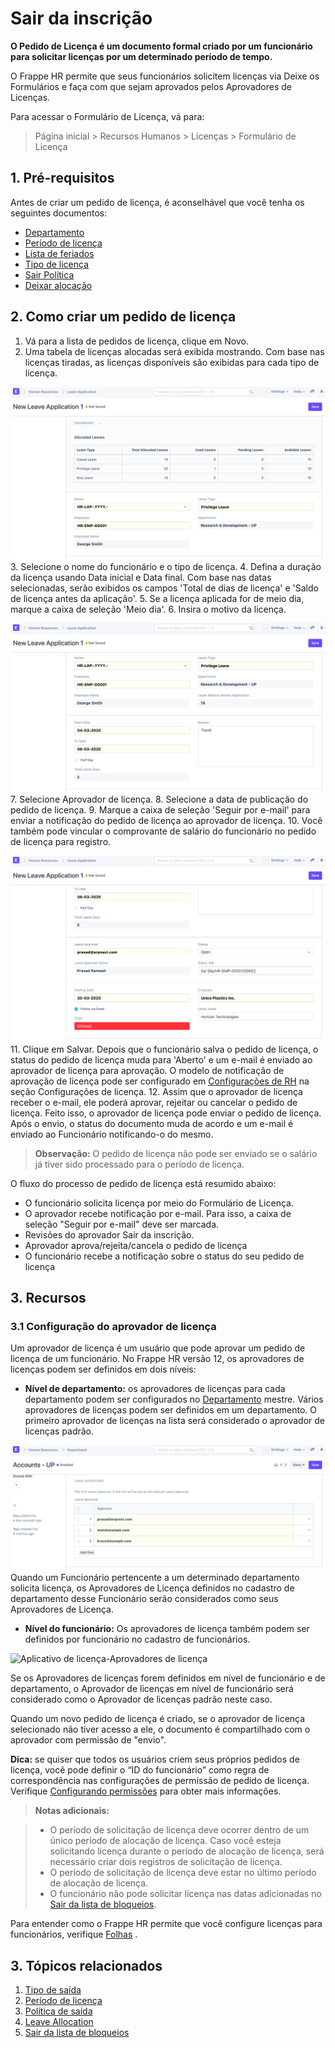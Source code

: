 # Sair da inscrição



**O Pedido de Licença é um documento formal criado por um funcionário para solicitar licenças por um determinado período de tempo.**

O Frappe HR permite que seus funcionários solicitem licenças via Deixe os Formulários e faça com que sejam aprovados pelos Aprovadores de Licenças.

Para acessar o Formulário de Licença, vá para:


> Página inicial > Recursos Humanos > Licenças > Formulário de Licença
> 
> 

## 1. Pré-requisitos

Antes de criar um pedido de licença, é aconselhável que você tenha os seguintes documentos:

* [Departamento](/docs/pt/human-resources/department)
* [Período de licença](/docs/pt/human-resources/leave-period)
* [Lista de feriados](/docs/pt/human-resources/holiday-list)
* [Tipo de licença](/docs/pt/human-resources/leave-type)
* [Sair Política](/docs/pt/human-resources/leave-policy)
* [Deixar alocação](/docs/pt/human-resources/leave-allocation)

## 2. Como criar um pedido de licença

1. Vá para a lista de pedidos de licença, clique em Novo.
2. Uma tabela de licenças alocadas será exibida mostrando. Com base nas licenças tiradas, as licenças disponíveis são exibidas para cada tipo de licença.

![Leave Application](/files/leave-app.png)
3. Selecione o nome do funcionário e o tipo de licença.
4. Defina a duração da licença usando Data inicial e Data final. Com base nas datas selecionadas, serão exibidos os campos 'Total de dias de licença' e 'Saldo de licença antes da aplicação'.
5. Se a licença aplicada for de meio dia, marque a caixa de seleção 'Meio dia'.
6. Insira o motivo da licença.

![Leave Application](/files/leave-app1.png)
7. Selecione Aprovador de licença.
8. Selecione a data de publicação do pedido de licença.
9. Marque a caixa de seleção 'Seguir por e-mail' para enviar a notificação do pedido de licença ao aprovador de licença.
10. Você também pode vincular o comprovante de salário do funcionário no pedido de licença para registro.

![Aplicativo de licença](/files/leave-app3.png)
11. Clique em Salvar. Depois que o funcionário salva o pedido de licença, o status do pedido de licença muda para 'Aberto' e um e-mail é enviado ao aprovador de licença para aprovação. O modelo de notificação de aprovação de licença pode ser configurado em [Configurações de RH](/docs/pt/human-resources/hr-settings) na seção Configurações de licença.
12. Assim que o aprovador de licença receber o e-mail, ele poderá aprovar, rejeitar ou cancelar o pedido de licença. Feito isso, o aprovador de licença pode enviar o pedido de licença. Após o envio, o status do documento muda de acordo e um e-mail é enviado ao Funcionário notificando-o do mesmo.


> **Observação:** O pedido de licença não pode ser enviado se o salário já tiver sido processado para o período de licença.
> 
> 

O fluxo do processo de pedido de licença está resumido abaixo:

* O funcionário solicita licença por meio do Formulário de Licença.
* O aprovador recebe notificação por e-mail. Para isso, a caixa de seleção "Seguir por e-mail" deve ser marcada.
* Revisões do aprovador Sair da inscrição.
* Aprovador aprova/rejeita/cancela o pedido de licença
* O funcionário recebe a notificação sobre o status do seu pedido de licença

## 3. Recursos

### 3.1 Configuração do aprovador de licença

Um aprovador de licença é um usuário que pode aprovar um pedido de licença de um funcionário. No Frappe HR versão 12, os aprovadores de licenças podem ser definidos em dois níveis:

* **Nível de departamento:** os aprovadores de licenças para cada departamento podem ser configurados no [Departamento](/docs/pt/human-resources/department) mestre. Vários aprovadores de licenças podem ser definidos em um departamento. O primeiro aprovador de licenças na lista será considerado o aprovador de licenças padrão.

![Leave Application-Leave Approvers](/files/leave-app4.png)Quando um Funcionário pertencente a um determinado departamento solicita licença, os Aprovadores de Licença definidos no cadastro de departamento desse Funcionário serão considerados como seus Aprovadores de Licença.
* **Nível do funcionário:** Os aprovadores de licença também podem ser definidos por funcionário no cadastro de funcionários.

![Aplicativo de licença-Aprovadores de licença](/files/employee-level-aprovadors.png)

Se os Aprovadores de licenças forem definidos em nível de funcionário e de departamento, o Aprovador de licenças em nível de funcionário será considerado como o Aprovador de licenças padrão neste caso.

Quando um novo pedido de licença é criado, se o aprovador de licença selecionado não tiver acesso a ele, o documento é compartilhado com o aprovador com permissão de "envio".

**Dica:** se quiser que todos os usuários criem seus próprios pedidos de licença, você pode definir o “ID do funcionário” como regra de correspondência nas configurações de permissão de pedido de licença. Verifique [Configurando permissões](https://docs.erpnext.com/docs/v144/user/manual/en/setting-up/users-and-permissions/user-permissions) para obter mais informações.


> **Notas adicionais:**
> 
> 


> * O período de solicitação de licença deve ocorrer dentro de um único período de alocação de licença. Caso você esteja solicitando licença durante o período de alocação de licença, será necessário criar dois registros de solicitação de licença.
> * O período de solicitação de licença deve estar no último período de alocação de licença.
> * O funcionário não pode solicitar licença nas datas adicionadas no [Sair da lista de bloqueios](/docs/pt/human-resources/leave-block-list).
> 

Para entender como o Frappe HR permite que você configure licenças para funcionários, verifique [Folhas](/docs/pt/human-resources/leave-management-intro/) .

## 3. Tópicos relacionados

1. [Tipo de saída](/docs/pt/human-resources/leave-type)
2. [Período de licença](/docs/pt/human-resources/leave-period)
3. [Política de saída](/docs/pt/human-resources/leave-policy)
4. [Leave Allocation](/docs/pt/human-resources/leave-allocation)
5. [Sair da lista de bloqueios](/docs/pt/human-resources/leave-block-list)



